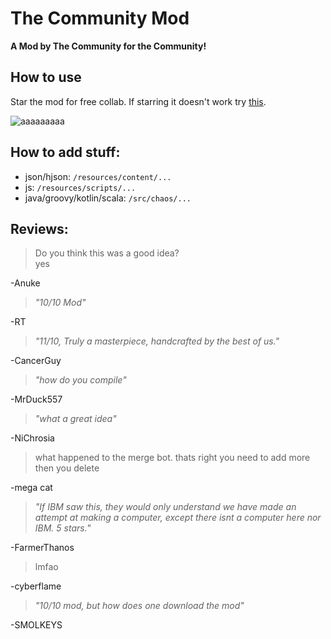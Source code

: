 # The Community Mod
**A Mod by The Community for the Community!**

## How to use
Star the mod for free collab. If starring it doesn't work try [this](https://github.com/sample-text-here/community-mod/invitations).

![aaaaaaaaa](https://user-images.githubusercontent.com/54080182/124795209-3d6c4d00-df69-11eb-9325-433a2f56f578.png)


## How to add stuff:
- json/hjson: `/resources/content/...`
- js: `/resources/scripts/...`
- java/groovy/kotlin/scala: `/src/chaos/...`

## Reviews:

> Do you think this was a good idea?  
> yes

-Anuke

> *"10/10 Mod"*

-RT

> *"11/10, Truly a masterpiece, handcrafted by the best of us."*

-CancerGuy

> *"how do you compile"*

-MrDuck557

> *"what a great idea"*

-NiChrosia

> what happened to the merge bot. thats right you need to add more then you delete

-mega cat

> *"If IBM saw this, they would only understand we have made an attempt at making a computer, except there isnt a computer here nor IBM. 5 stars.*"

-FarmerThanos

> lmfao

-cyberflame

> *"10/10 mod, but how does one download the mod"*

-SMOLKEYS
